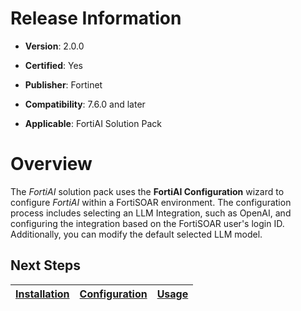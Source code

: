 # Release Information

- **Version**: 2.0.0

- **Certified**: Yes

- **Publisher**: Fortinet  

- **Compatibility**: 7.6.0 and later

- **Applicable**: FortiAI Solution Pack

# Overview

The *FortiAI* solution pack uses the **FortiAI Configuration** wizard to configure *FortiAI* within a FortiSOAR environment. The configuration process includes selecting an LLM Integration, such as OpenAI, and configuring the integration based on the FortiSOAR user's login ID. Additionally, you can modify the default selected LLM model.

## Next Steps

| [Installation](./docs/setup.md#installation) | [Configuration](./docs/setup.md#configuration) | [Usage](./docs/usage.md) |
|----------------------------------------------|------------------------------------------------|--------------------------|
